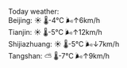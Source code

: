 Today weather:  
Beijing: ☀️   🌡️-4°C 🌬️↑6km/h  
Tianjin: ☀️   🌡️-5°C 🌬️↑12km/h  
Shijiazhuang: ☀️   🌡️-5°C 🌬️↓7km/h  
Tangshan: ⛅️  🌡️-7°C 🌬️↑9km/h  
